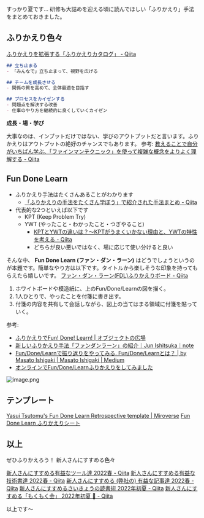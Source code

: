 すっかり夏です... 
研修も大詰めを迎える頃に読んでほしい「ふりかえり」手法をまとめておきました。

## ふりかえり色々

[ふりかえりを拡張する「ふりかえりカタログ」 - Qiita](https://qiita.com/viva_tweet_x/items/cc3bad3bd298406b6cc7)

<script async class="speakerdeck-embed" data-id="7244ead3883a4f519c13a80ae712ad8c" data-ratio="1.44428772919605" src="//speakerdeck.com/assets/embed.js"></script>

```md
## 立ち止まる
- 「みんなで」立ち止まって、視野を広げる

## チームを成長させる
- 関係の質を高めて、全体最適を目指す

## プロセスをカイゼンする
- 問題点を解決する改善
- 仕事のやり方を継続的に良くしていくカイゼン
```

**成長・場・学び**

大事なのは、インプットだけではない、学びのアウトプットだと言います。ふりかえりはアウトプットの絶好のチャンスでもあります。
参考: [教えることで自分がいちばん学ぶ、「ファインマンテクニック」を使って複雑な概念をよりよく理解する - Qiita](https://qiita.com/e99h2121/items/833b34ed6c34020af8f9)



## Fun Done Learn

- ふりかえり手法はたくさんあることがわかります
    - [「ふりかえりの手法をたくさん学ぼう」で紹介された手法まとめ - Qiita](https://qiita.com/98lerr/items/423a3e8ee44e118091bf)
- 代表的な2つといえば以下です
    - KPT (Keep Problem Try)
    - YWT (やったこと・わかったこと・つぎやること)
        - [KPTとYWTの違いは？～KPTがうまくいかない理由と、YWTの特性を考える - Qiita](https://qiita.com/viva_tweet_x/items/bab769c190508c4808be)
        - どちらが良い悪いではなく、場に応じて使い分けると良い

そんな中、 **Fun Done Learn (ファン・ダン・ラーン)** はどうでしょうというのが本題です。簡単なやり方は以下です。タイトルから楽しそうな印象を持ってもらえたら嬉しいです。
[ファン・ダン・ラーン(FDL)ふりかえりボード - Qiita](https://qiita.com/yattom/items/90ac533d993d3a2d2d0f)

1. ホワイトボードや模造紙に、上のFun/Done/Learnの図を描く。
2. 1人ひとりで、やったことを付箋に書き出す。
3. 付箋の内容を共有して会話しながら、図上の当てはまる領域に付箋を貼っていく。

参考: 
- [ふりかえりでFun! Done! Learn! | オブジェクトの広場](https://www.ogis-ri.co.jp/otc/hiroba/others/ActivityPocket/FunDoneLearn.html)
- [新しいふりかえり手法「ファンダンラーン」の紹介｜Jun Ishitsuka｜note](https://note.com/ij_spitz/n/n7fb8de4d2540)
- [Fun/Done/Learnで振り返りをやってみる. Fun/Done/Learnとは？ | by Masato Ishigaki | Masato Ishigaki | Medium](https://medium.com/i35-267/fun-done-learn%E3%81%A7%E6%8C%AF%E3%82%8A%E8%BF%94%E3%82%8A%E3%82%92%E3%82%84%E3%81%A3%E3%81%A6%E3%81%BF%E3%82%8B-e74eeb978b51)
- [オンラインでFun/Done/Learnふりかえりをしてみました](https://zenn.dev/issei126/articles/546d0d89e1be1c)

![image.png](https://qiita-image-store.s3.ap-northeast-1.amazonaws.com/0/93824/8848e54b-d55f-faca-d0e3-7952b40e20a8.png)

## テンプレート
[Yasui Tsutomu's Fun Done Learn Retrospective template | Miroverse](https://miro.com/miroverse/fun-done-learn-retrospective/)
[Fun Done Learn ふりかえりシート](https://pm-notes.com/wp/wp-content/uploads/2019/04/76daa97a1b31596dd6ab906c808d853b.pdf)


## 以上

ぜひふりかえろう！
新人さんにすすめる色々

[新人さんにすすめる有益なツール達 2022春 - Qiita](https://qiita.com/e99h2121/items/f70db44e7f69901f0141)
[新人さんにすすめる有益な技術書達 2022春 - Qiita](https://qiita.com/e99h2121/items/1b243efb1499527f0701)
[新人さんにすすめる (弊社の) 有益な記事達 2022春 - Qiita](https://qiita.com/e99h2121/items/d9c6c28d472f263d590a)
[新人さんにすすめるさいきょうの読書術 2022年初夏 - Qiita](https://qiita.com/e99h2121/items/fd4e6404d46f3d849282)
[新人さんにすすめる「もくもく会」 2022年初夏 🍧 - Qiita](https://qiita.com/e99h2121/items/a66255cd6d68115a7694)

以上です～

